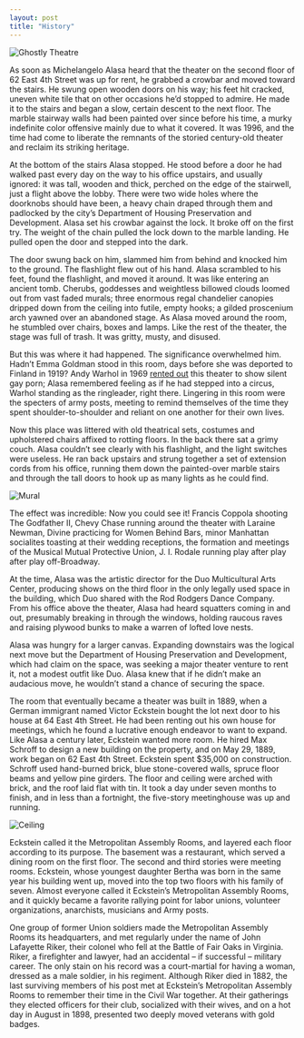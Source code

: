 ```yaml
---
layout: post
title: "History"
---
```


![Ghostly Theatre]({{site.baseurl}}/assets/img/history/Ghostly-Theatre.jpg#center)


As soon as Michelangelo Alasa heard that the theater on the second floor of 62 East 4th Street was up for rent, he grabbed a crowbar and moved toward the stairs. He swung open wooden doors on his way; his feet hit cracked, uneven white tile that on other occasions he’d stopped to admire. He made it to the stairs and began a slow, certain descent to the next floor. The marble stairway walls had been painted over since before his time, a murky indefinite color offensive mainly due to what it covered. It was 1996, and the time had come to liberate the remnants of the storied century-old theater and reclaim its striking heritage.



At the bottom of the stairs Alasa stopped. He stood before a door he had walked past every day on the way to his office upstairs, and usually ignored: it was tall, wooden and thick, perched on the edge of the stairwell, just a flight above the lobby. There were two wide holes where the doorknobs should have been, a heavy chain draped through them and padlocked by the city’s Department of Housing Preservation and Development. Alasa set his crowbar against the lock. It broke off on the first try. The weight of the chain pulled the lock down to the marble landing. He pulled open the door and stepped into the dark.

The door swung back on him, slammed him from behind and knocked him to the ground. The flashlight flew out of his hand. Alasa scrambled to his feet, found the flashlight, and moved it around. It was like entering an ancient tomb. Cherubs, goddesses and weightless billowed clouds loomed out from vast faded murals; three enormous regal chandelier canopies dripped down from the ceiling into futile, empty hooks; a gilded proscenium arch yawned over an abandoned stage. As Alasa moved around the room, he stumbled over chairs, boxes and lamps. Like the rest of the theater, the stage was full of trash. It was gritty, musty, and disused.

But this was where it had happened. The significance overwhelmed him. Hadn’t Emma Goldman stood in this room, days before she was deported to Finland in 1919? Andy Warhol in 1969 [rented out](https://warholstars.org/andy_warhol_fortune_theatre.html) this theater to show silent gay porn; Alasa remembered feeling as if he had stepped into a circus, Warhol standing as the ringleader, right there. Lingering in this room were the specters of army posts, meeting to remind themselves of the time they spent shoulder-to-shoulder and reliant on one another for their own lives.

Now this place was littered with old theatrical sets, costumes and upholstered chairs affixed to rotting floors. In the back there sat a grimy couch. Alasa couldn’t see clearly with his flashlight, and the light switches were useless. He ran back upstairs and strung together a set of extension cords from his office, running them down the painted-over marble stairs and through the tall doors to hook up as many lights as he could find.

![Mural]({{site.baseurl}}/assets/img/history/Mural1.jpg#right)

The effect was incredible: Now you could see it! Francis Coppola shooting The Godfather II, Chevy Chase running around the theater with Laraine Newman, Divine practicing for Women Behind Bars, minor Manhattan socialites toasting at their wedding receptions, the formation and meetings of the Musical Mutual Protective Union, J. I. Rodale running play after play after play off-Broadway.

At the time, Alasa was the artistic director for the Duo Multicultural Arts Center, producing shows on the third floor in the only legally used space in the building, which Duo shared with the Rod Rodgers Dance Company. From his office above the theater, Alasa had heard squatters coming in and out, presumably breaking in through the windows, holding raucous raves and raising plywood bunks to make a warren of lofted love nests.

Alasa was hungry for a larger canvas. Expanding downstairs was the logical next move but the Department of Housing Preservation and Development, which had claim on the space, was seeking a major theater venture to rent it, not a modest outfit like Duo. Alasa knew that if he didn’t make an audacious move, he wouldn’t stand a chance of securing the space.

The room that eventually became a theater was built in 1889, when a German immigrant named Victor Eckstein bought the lot next door to his house at 64 East 4th Street. He had been renting out his own house for meetings, which he found a lucrative enough endeavor to want to expand. Like Alasa a century later, Eckstein wanted more room. He hired Max Schroff to design a new building on the property, and on May 29, 1889, work began on 62 East 4th Street. Eckstein spent $35,000 on construction. Schroff used hand-burned brick, blue stone-covered walls, spruce floor beams and yellow pine girders. The floor and ceiling were arched with brick, and the roof laid flat with tin. It took a day under seven months to finish, and in less than a fortnight, the five-story meetinghouse was up and running.

![Ceiling]({{site.baseurl}}/assets/img/history/Chandelier-Canopy.jpg#left)

Eckstein called it the Metropolitan Assembly Rooms, and layered each floor according to its purpose. The basement was a restaurant, which served a dining room on the first floor. The second and third stories were meeting rooms. Eckstein, whose youngest daughter Bertha was born in the same year his building went up, moved into the top two floors with his family of seven. Almost everyone called it Eckstein’s Metropolitan Assembly Rooms, and it quickly became a favorite rallying point for labor unions, volunteer organizations, anarchists, musicians and Army posts.

One group of former Union soldiers made the Metropolitan Assembly Rooms its headquarters, and met regularly under the name of John Lafayette Riker, their colonel who fell at the Battle of Fair Oaks in Virginia. Riker, a firefighter and lawyer, had an accidental – if successful – military career. The only stain on his record was a court-martial for having a woman, dressed as a male soldier, in his regiment. Although Riker died in 1882, the last surviving members of his post met at Eckstein’s Metropolitan Assembly Rooms to remember their time in the Civil War together. At their gatherings they elected officers for their club, socialized with their wives, and on a hot day in August in 1898, presented two deeply moved veterans with gold badges.


<!-- 
# History of the Duo Theatre
## h2 
### h3
#### h4

This is some text

**bold**

*ital*

> This is a blockquote

1. One
2. Two

* One 
* Two

`code`

---

[A link](http://google.com)


![alt text]({{site.baseurl}}assets/img/desire.webp#center) And so he kept typing just typing away all day long so that the line would cross into the territory of the next line so that he could check if the floating was working properly


| Syntax | Description |
| ----------- | ----------- |
| Header | Title |
| A very big Paragraph | Text |




```json
{
  "firstName": "John",
  "lastName": "Smith",
  "age": 25
}
```


Here's a sentence with a footnote. [^1]


[^1]: This is the footnote


term
: definition

~~The world is flat.~~


- [x] Write the press release
- [ ] Update the website
- [ ] Contact the media

That is so funny! :joy:


I need to highlight these ==very important words==.


H~2~O

X^2^
 -->
